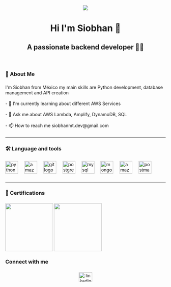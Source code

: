 <div align="center">
  <img height="full" src="https://f8n-production-collection-assets.imgix.net/0x96652ac17375937B64E8677aE5a8F630623Aa703/3/nft.gif?q=80&auto=compress&cs=srgb&h=240"  />
</div>

###

<h1 align="center">Hi I'm Siobhan 👋</h1>

###

<h2 align="center">A passionate backend developer 👩‍💻</h2>

###

<br>

###
<h3 align="left">🌟 About Me</h3>

###

<p align="left">I'm Siobhan from México my main skills are Python development, database management and API creation<br><br>- 🌱 I'm currently learning about different AWS Services<br><br>- 💬 Ask me about AWS Lambda, Amplify, DynamoDB, SQL<br><br>- 📫 How to reach me siobhanmt.dev@gmail.com</p>

###

<hr/>

###
<h3 align="left">🛠 Language and tools</h3>

###

<div align="left">
  <img src="https://cdn.jsdelivr.net/gh/devicons/devicon/icons/python/python-original.svg" height="40" alt="python logo"  />
  <img width="12" />
  <img src="https://skillicons.dev/icons?i=aws" height="40" alt="amazonwebservices logo"  />
  <img width="12" />
  <img src="https://cdn.jsdelivr.net/gh/devicons/devicon/icons/git/git-original.svg" height="40" alt="git logo"  />
  <img width="12" />
  <img src="https://cdn.simpleicons.org/postgresql/4169E1" height="40" alt="postgresql logo"  />
  <img width="12" />
  <img src="https://cdn.simpleicons.org/mysql/4479A1" height="40" alt="mysql logo"  />
  <img width="12" />
  <img src="https://cdn.simpleicons.org/mongodb/47A248" height="40" alt="mongodb logo"  />
  <img width="12" />
  <img src="https://cdn.simpleicons.org/amazondynamodb/4053D6" height="40" alt="amazondynamodb logo"  />
  <img width="12" />
  <img src="https://cdn.simpleicons.org/postman/FF6C37" height="40" alt="postman logo"  />
</div>

###

<hr/>

###

<h3 align="left">📍 Certifications</h3>

###

<img align="left" height="150" src="https://d1.awsstatic.com/training-and-certification/certification-badges/AWS-Certified-Cloud-Practitioner_badge.634f8a21af2e0e956ed8905a72366146ba22b74c.png"  />

###

<img align="left" height="150" src="https://d1.awsstatic.com/training-and-certification/certification-badges/AWS-Certified-Developer-Associate_badge.5c083fa855fe82c1cf2d0c8b883c265ec72a17c0.png"  />

###

<br clear="both">

###

<h3 align="left">Connect with me</h3>

###

<div align="center">
  <a href="https://www.linkedin.com/in/siobhanmt3/" target="_blank">
    <img src="https://raw.githubusercontent.com/maurodesouza/profile-readme-generator/master/src/assets/icons/social/linkedin/default.svg" width="42" height="30" alt="linkedin logo"  />
  </a>
</div>

###
